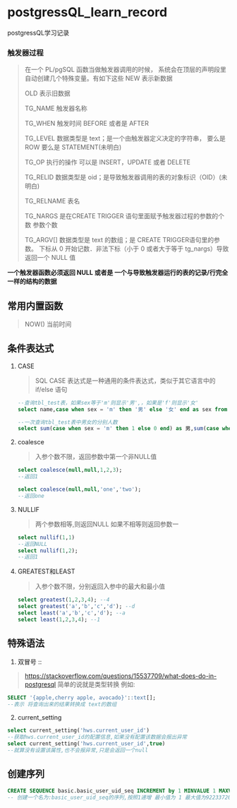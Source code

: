 # postgressQL_learn_record
postgressQL学习记录

### 触发器过程
> 在一个 PL/pgSQL 函数当做触发器调用的时候， 系统会在顶层的声明段里自动创建几个特殊变量。有如下这些
> NEW 表示新数据
> 
> OLD 表示旧数据
> 
> TG_NAME 触发器名称
> 
> TG_WHEN 触发时间 BEFORE 或者是 AFTER
> 
> TG_LEVEL 数据类型是 text；是一个由触发器定义决定的字符串， 要么是 ROW 要么是 STATEMENT(未明白)
> 
> TG_OP 执行的操作 可以是 INSERT，UPDATE 或者 DELETE
> 
> TG_RELID 数据类型是 oid；是导致触发器调用的表的对象标识（OID）(未明白)
> 
> TG_RELNAME 表名
> 
> TG_NARGS 是在CREATE TRIGGER 语句里面赋予触发器过程的参数的个数 参数个数
> 
> TG_ARGV[] 数据类型是 text 的数组；是 CREATE TRIGGER语句里的参数。 下标从 0 开始记数．非法下标（小于 0 或者大于等于 tg_nargs）导致返回一个 NULL 值
> 
**一个触发器函数必须返回 NULL 或者是 一个与导致触发器运行的表的记录/行完全一样的结构的数据**


## 常用内置函数

>NOW() 当前时间

## 条件表达式
1. CASE
   > SQL CASE 表达式是一种通用的条件表达式，类似于其它语言中的 if/else 语句
   
   ```sql
   --查询tbl_test表，如果sex等于'm'则显示'男',，如果是'f'则显示'女'
   select name,case when sex = 'm' then '男' else '女' end as sex from tbl_test;

   --一次查询tbl_test表中男女的分别人数
   select sum(case when sex = 'm' then 1 else 0 end) as 男,sum(case when sex='f' then 1 else 0 end)as 女 from tbl_test;
   ```

2. coalesce
   > 入参个数不限，返回参数中第一个非NULL值
   ```sql
   select coalesce(null,null,1,2,3);
   --返回1

   select coalesce(null,null,'one','two');
   --返回one
   ```

3. NULLIF
   > 两个参数相等,则返回NULL 如果不相等则返回参数一
   ```sql
   select nullif(1,1)
   --返回NULL
   select nullif(1,2);
   --返回1
   ```
4. GREATEST和LEAST
   > 入参个数不限，分别返回入参中的最大和最小值
   ```sql
   select greatest(1,2,3,4); --4
   select greatest('a','b','c','d'); --d
   select least('a','b','c','d'); --a
   select least(1,2,3,4); --1

   ```
 
 ## 特殊语法
 1. 双冒号 ::
   > https://stackoverflow.com/questions/15537709/what-does-do-in-postgresql
   简单的说就是类型转换
   例如:
   ```sql
   SELECT '{apple,cherry apple, avocado}'::text[];
   --表示 将查询出来的结果转换成 text的数组
   ```
 2. current_setting
   ```sql
   select current_setting('hws.current_user_id')
   --获取hws.current_user_id的配置信息,如果没有配置该数据会报出异常
   select current_setting('hws.current_user_id',true)
   --就算没有设置该属性,也不会报异常,只是会返回一个null
   ```
   
 ## 创建序列
 ```sql
 CREATE SEQUENCE basic.basic_user_uid_seq INCREMENT by 1 MINVALUE 1 MAXVALUE 9223372036854775807 START WITH 1;
 -- 创建一个名为:basic_user_uid_seq的序列,按照1递增 最小值为 1 最大值为9223372036854775807 从1开始
 ```